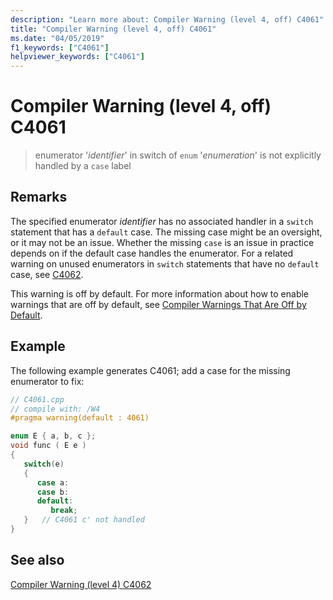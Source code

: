 ```yaml
---
description: "Learn more about: Compiler Warning (level 4, off) C4061"
title: "Compiler Warning (level 4, off) C4061"
ms.date: "04/05/2019"
f1_keywords: ["C4061"]
helpviewer_keywords: ["C4061"]
---
```

# Compiler Warning (level 4, off) C4061

> enumerator '*identifier*' in switch of `enum` '*enumeration*' is not explicitly handled by a `case` label

## Remarks

The specified enumerator *identifier* has no associated handler in a `switch` statement that has a `default` case. The missing case might be an oversight, or it may not be an issue. Whether the missing `case` is an issue in practice depends on if the default case handles the enumerator. For a related warning on unused enumerators in `switch` statements that have no `default` case, see [C4062](compiler-warning-level-4-c4062.md).

This warning is off by default. For more information about how to enable warnings that are off by default, see [Compiler Warnings That Are Off by Default](../../preprocessor/compiler-warnings-that-are-off-by-default.md).

## Example

The following example generates C4061; add a case for the missing enumerator to fix:

```cpp
// C4061.cpp
// compile with: /W4
#pragma warning(default : 4061)

enum E { a, b, c };
void func ( E e )
{
   switch(e)
   {
      case a:
      case b:
      default:
         break;
   }   // C4061 c' not handled
}
```

## See also

[Compiler Warning (level 4) C4062](compiler-warning-level-4-c4062.md)
